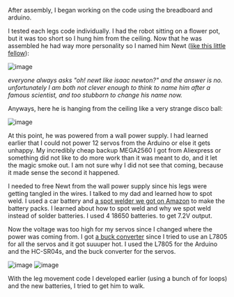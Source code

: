 After assembly, I began working on the code using the breadboard and arduino. 

I tested each legs code individually. I had the robot sitting on a flower pot, but it was too short so I hung him from the ceiling. Now that he was assembled he had way more personality so I named him Newt ([like this little fellow](https://www.gertjanverspui.com/eu-species-list/amphibians-of-europe/salamanders-newts/)):

![image](https://github.com/user-attachments/assets/5cea1f0d-37bc-45b0-b325-061d5e0c2eee)

*everyone always asks "oh! newt like isaac newton?" and the answer is no. unfortunately I am both not clever enough to think to name him after a famous scientist, and too stubborn to change his name now.*

Anyways, here he is hanging from the ceiling like a very strange disco ball:

![image](https://github.com/user-attachments/assets/425466a4-6447-4489-84d3-712fcc0e5d2e)

At this point, he was powered from a wall power supply. I had learned earlier that I could not power 12 servos from the Arduino or else it gets unhappy. My incredibly cheap backup MEGA2560 I got from Aliexpress or something did not like to do more work than it was meant to do, and it let the magic smoke out. I am not sure why I did not see that coming, because it made sense the second it happened.

I needed to free Newt from the wall power supply since his legs were getting tangled in the wires. I talked to my dad and learned how to spot weld. I used a car battery and [a spot welder we got on Amazon](https://www.amazon.com/Havcybin-Welding-Machine-Portable12V-Battery/dp/B098T2H1XQ?dib=eyJ2IjoiMSJ9.G0mKO3y2SXQn7xtnBkxe6UQYx1ipIRREe9FkBhDnVj4VhiCyu99_glruJZxYoLrS7DVCsJ4ZNgIVCkjR0YCrzC3ZJhSDKWWI2MXpvYi2WH6b9LqXUOiCb4agn4E4x_gHDzgZTPPMa2MfGzXS8XKD0m20KpBCg0yNE3w7vv832nQ-Ge7rRln5-3U923rC4SWjzClNlKpWHrUNH39yOGeu33uo8fvHaokZddkOE0J_sEizdL-HT4IodeFvMw4fi3y_b0yEcFtMHorJVkV6FdLNjNy5ZMflfk_bn17KvtTaCfQ.dQJP6afMV8V78csy8832EhS7f6y5zp0hP7iQ1fhsZbI&dib_tag=se&keywords=car+battery+spot+welder&qid=1731306100&sr=8-7) to make the battery packs. I learned about how to spot weld and why we spot weld instead of solder batteries. I used 4 18650 batteries. to get 7.2V output. 

Now the voltage was too high for my servos since I changed where the power was coming from. I got [a buck converter](https://www.amazon.com/WWZMDiB-Converter-Adjustable-Regulator-Protection/dp/B0B825HRB9?crid=14QKY3A72I0YA&dib=eyJ2IjoiMSJ9.BZOlSKwR2LgoeOujzNQAvbTJyyJvuPV0EnV8bYlrFUKJkamJ2xzUVamw8r0BcHztCZvp1J-O6egFwJ5Itl4bLZX6H5KMix2oo7eWjKCgZxaI_3y3inFxIjkkG7VtWAwYrR0gfyv0C8WuvfwAJ_qYi2MMa-51bkuyuQSVfbLzi5DEcFZL-f2lQfoj3XqV2ueASgWJOWKbgKj1Iw3xbpAm7eyQPq4QVluuQ0N6Feu5g98.GeOPmbpyh7JcLSUlQjegBmuOvYnGki9ILfmq8zF3sCc&dib_tag=se&keywords=buck+converter&qid=1731306271&sprefix=buck+converter%2Caps%2C105&sr=8-13) since I tried to use an L7805 for all the servos and it got suuuper hot. I used the L7805 for the Arduino and the HC-SR04s, and the buck converter for the servos.

![image](https://github.com/user-attachments/assets/ba834609-b000-49db-b0ea-588bdea38666) 
![image](https://github.com/user-attachments/assets/d4697b8d-8c1d-4a36-a740-32659c8f246c)

With the leg movement code I developed earlier (using a bunch of for loops) and the new batteries, I tried to get him to walk.
